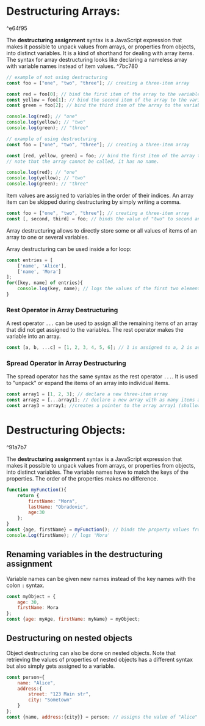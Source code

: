 # Destructuring Arrays:

^e64f95

The **destructuring assignment** syntax is a JavaScript expression that makes it possible to unpack values from arrays, or properties from objects, into distinct variables.
It is a kind of shorthand for dealing with array items.
The syntax for array destructuring looks like declaring a nameless array with variable names instead of item values. ^7bc780
```js
// example of not using destructuring
const foo = ["one", "two", "three"]; // creating a three-item array

const red = foo[0]; // bind the first item of the array to the variable
const yellow = foo[1]; // bind the second item of the array to the variable
const green = foo[2]; // bind the third item of the array to the variable

console.log(red); // "one"
console.log(yellow); // "two"
console.log(green); // "three"

// example of using destructuring
const foo = ["one", "two", "three"]; // creating a three-item array

const [red, yellow, green] = foo; // bind the first item of the array to the variable red, bind the second item of the array to the variable yellow, bind the third item of the array to the variable green
// note that the array cannot be called, it has no name. 

console.log(red); // "one"
console.log(yellow); // "two"
console.log(green); // "three"
```

Item values are assigned to variables in the order of their indices. 
An array item can be skipped during destructuring by simply writing a comma. 

```js
const foo = ["one", "two", "three"]; // creating a three-item array
const [, second, third] = foo; // binds the value of "two" to second and "three" to third. The first item is skipped.
```

Array destructuring allows to directly store some or all values of items of an array to one or several variables.

Array destructuring can be used inside a for loop:

```js
const entries = [
	['name', 'Alice'],
	['name', 'Mora']
];
for([key, name] of entries){
	console.log(key, name); // logs the values of the first two elements of the nested array for each item of the entries array
}
```

### Rest Operator in Array Destructuring

A rest operator `...` can be used to assign all the remaining items of an array that did not get assigned to the variables. The rest operator makes the variable into an array.

```js
const [a, b, ...c] = [1, 2, 3, 4, 5, 6]; // 1 is assigned to a, 2 is assigned to b, c is an array containing 3 , 4, 5 and 6
```

### Spread Operator in Array Destructuring

The spread operator has the same syntax as the rest operator `...`.
It is used to "unpack" or expand the items of an array into individual items.

```js
const array1 = [1, 2, 3]; // declare a new three-item array
const array2 = [...array1]; // declare a new array with as many items as array1 has and the corresponding values. (deep copy)
const array3 = array1; //creates a pointer to the array array1 (shallow copy)
```

# Destructuring Objects:

^91a7b7

The **destructuring assignment** syntax is a JavaScript expression that makes it possible to unpack values from arrays, or properties from objects, into distinct variables. The variable names have to match the keys of the properties. The order of the properties makes no difference. 

```js
function myFunction(){
	return {
		firstName: "Mora",
		lastName: "Obradovic",
		age:30
	};
}
const {age, firstName} = myFunction(); // binds the property values from the returned object to the variables with the same name
console.Log(firstName); // logs 'Mora'
```

## Renaming variables in the destructuring assignment

Variable names can be given new names instead of the key names with the colon `:` syntax.

```js
const myObject = {
	age: 30,
	firstName: Mora
};
const {age: myAge, firstName: myName} = myObject;
```

## Destructuring on nested objects

Object destructuring can also be done on nested objects. Note that retrieving the values of properties of nested objects has a different syntax but also simply  gets assigned to a variable.

```js
const person={
	name: "Alice",
	address:{
		street: "123 Main str",
		city: "Sometown"
	}
};
const {name, address:{city}} = person; // assigns the value of "Alice" to the variable name and the value "Sometown" to the variable city

```